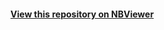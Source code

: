 

#### [View this repository on NBViewer](http://nbviewer.ipython.org/github/albertth/CSCS530_Albert/tree/master/)
